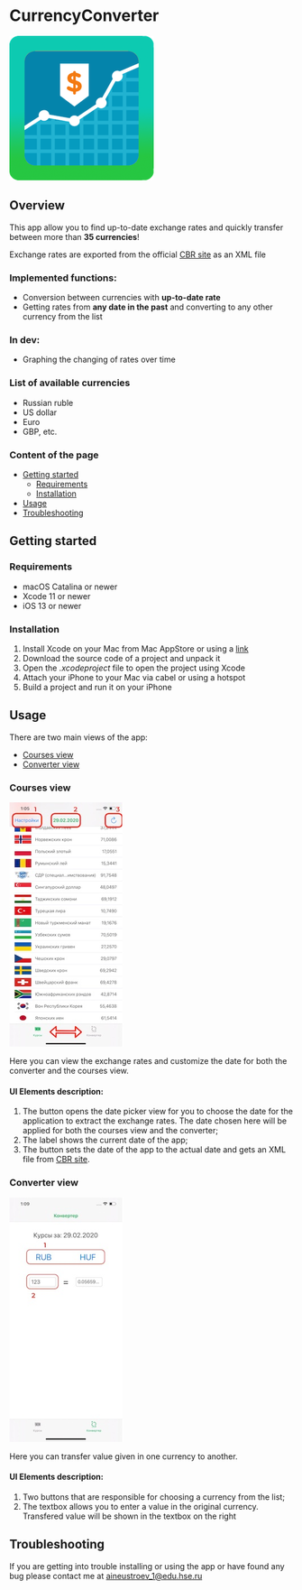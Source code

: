 # CurrencyConverter
![CurrencyConverter logo](/CurrencyConverter/resources/iconCurrencyConverter_rounded.png)

## Overview

This app allow you to find up-to-date exchange rates and quickly transfer between more than __35 currencies__!

Exchange rates are exported from the official [CBR site](https://www.cbr.ru/currency_base/daily/) as an XML file

### Implemented functions:
- Conversion between currencies with __up-to-date rate__
- Getting rates from __any date in the past__ and converting to any other currency from the list 

### In dev:
- Graphing the changing of rates over time 

### List of available currencies
- Russian ruble
- US dollar
- Euro
- GBP, etc.

### Content of the page

- [Getting started](@Getting-started)
  - [Requirements](@Requirements)
  - [Installation](@Installation)
- [Usage](@Usage)
- [Troubleshooting](@Troubleshooting)

## Getting started
### Requirements
 - macOS Catalina or newer
 - Xcode 11 or newer
 - iOS 13 or newer
### Installation
1. Install Xcode on your Mac from Mac AppStore or using a [link](https://developer.apple.com/xcode/resources/)
2. Download the source code of a project and unpack it
3. Open the *.xcodeproject* file to open the project using Xcode
4. Attach your iPhone to your Mac via cabel or using a hotspot
5. Build a project and run it on your iPhone 
## Usage
There are two main views of the app:
- [Courses view](@Courses-view)
- [Converter view](@Converter-view)

### Courses view
![Courses view screenshot](/CurrencyConverter/resources/CoursesViewShot.jpg)

Here you can view the exchange rates and customize the date for both the converter and the courses view.  
#### UI Elements description:
1. The button opens the date picker view for you to choose the date for the application to extract the exchange rates. The date chosen here will be applied for both the courses view and the converter;
2. The label shows the current date of the app;
3. The button sets the date of the app to the actual date and gets an XML file from [CBR site](https://www.cbr.ru/currency_base/daily/).

### Converter view
![Converter view screenshot](/CurrencyConverter/resources/ConverterViewShot.jpg)

Here you can transfer value given in one currency to another.  
#### UI Elements description:
1. Two buttons that are responsible for choosing a currency from the list;
2. The textbox allows you to enter a value in the original currency. Transfered value will be shown in the textbox on the right

## Troubleshooting
If you are getting into trouble installing or using the app or have found any bug please contact me at aineustroev_1@edu.hse.ru
